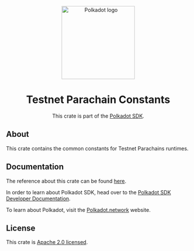 <div align="center">

<img src="https://raw.githubusercontent.com/paritytech/polkadot-sdk/rzadp/readmes/docs/images/Polkadot_Logo_Horizontal_Pink_BlackOnWhite.png" alt="Polkadot logo" width="200">

# Testnet Parachain Constants

This crate is part of the [Polkadot SDK](https://github.com/paritytech/polkadot-sdk/).

</div>

## About

This crate contains the common constants for Testnet Parachains runtimes.

## Documentation

The reference about this crate can be found [here](https://paritytech.github.io/polkadot-sdk/master/testnet_parachains_constants).

In order to learn about Polkadot SDK, head over to the [Polkadot SDK Developer Documentation](https://paritytech.github.io/polkadot-sdk/master/polkadot_sdk_docs/index.html).

To learn about Polkadot, visit the [Polkadot.network](https://polkadot.network/) website.

## License

This crate is [Apache 2.0 licensed](https://spdx.org/licenses/Apache-2.0.html).
